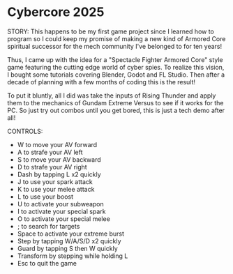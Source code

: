 # Cybercore 2025

STORY:
This happens to be my first game project since I learned how to program so I could keep my promise of making a new kind of Armored Core spiritual successor for the mech community I've belonged to for ten years!

Thus, I came up with the idea for a "Spectacle Fighter Armored Core" style game featuring the cutting edge world of cyber spies. To realize this vision, I bought some tutorials covering Blender, Godot and FL Studio. Then after a decade of planning with a few months of coding this is the result!

To put it bluntly, all I did was take the inputs of Rising Thunder and apply them to the mechanics of Gundam Extreme Versus to see if it works for the PC. So just try out combos until you get bored, this is just a tech demo after all!

CONTROLS:
- W to move your AV forward
- A to strafe your AV left
- S to move your AV backward
- D to strafe your AV right
- Dash by tapping L x2 quickly
- J to use your spark attack
- K to use your melee attack
- L to use your boost
- U to activate your subweapon
- I to activate your special spark
- O to activate your special melee
- ; to search for targets
- Space to activate your extreme burst
- Step by tapping W/A/S/D x2 quickly
- Guard by tapping S then W quickly
- Transform by stepping while holding L
- Esc to quit the game
